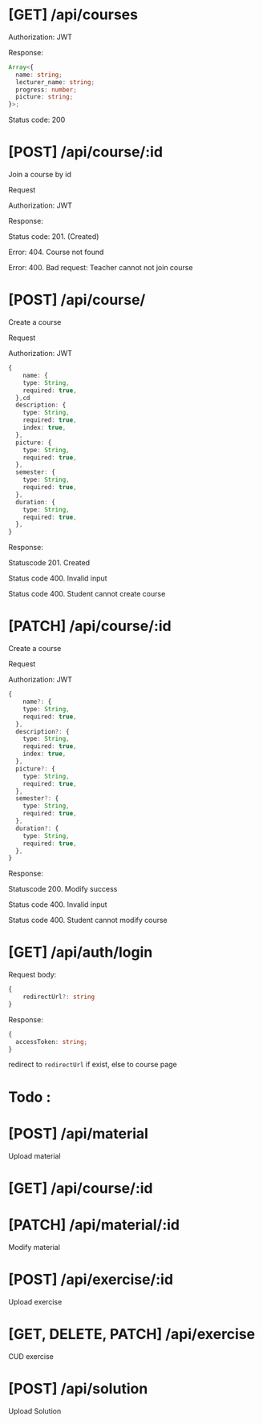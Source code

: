 # [GET] /api/courses

Authorization: JWT

Response:

```ts
Array<{
  name: string;
  lecturer_name: string;
  progress: number;
  picture: string;
}>;
```

Status code: 200

# [POST] /api/course/:id

Join a course by id

Request

Authorization: JWT

Response:

Status code: 201. (Created)

Error: 404. Course not found

Error: 400. Bad request: Teacher cannot not join course

# [POST] /api/course/

Create a course

Request

Authorization: JWT

```ts
{
    name: {
    type: String,
    required: true,
  },cd
  description: {
    type: String,
    required: true,
    index: true,
  },
  picture: {
    type: String,
    required: true,
  },
  semester: {
    type: String,
    required: true,
  },
  duration: {
    type: String,
    required: true,
  },
}
```

Response:

Statuscode 201. Created

Status code 400. Invalid input

Status code 400. Student cannot create course

# [PATCH] /api/course/:id

Create a course

Request

Authorization: JWT

```ts
{
    name?: {
    type: String,
    required: true,
  },
  description?: {
    type: String,
    required: true,
    index: true,
  },
  picture?: {
    type: String,
    required: true,
  },
  semester?: {
    type: String,
    required: true,
  },
  duration?: {
    type: String,
    required: true,
  },
}
```

Response:

Statuscode 200. Modify success

Status code 400. Invalid input

Status code 400. Student cannot modify course

# [GET] /api/auth/login

Request body:

```ts
{
    redirectUrl?: string
}
```

Response:

```ts
{
  accessToken: string;
}
```

redirect to `redirectUrl` if exist, else to course page

# Todo :

# [POST] /api/material

Upload material

# [GET] /api/course/:id

# [PATCH] /api/material/:id

Modify material

# [POST] /api/exercise/:id

Upload exercise

# [GET, DELETE, PATCH] /api/exercise

CUD exercise

# [POST] /api/solution

Upload Solution

#
